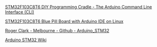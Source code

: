[STM32F103C8T6 DIY Programming Cradle - The Arduino Command Line Interface (CLI)](https://microcontrollerelectronics.com/the-arduino-command-line-interface-cli/)

[STM32F103C8T6 Blue Pill Board with Arduino IDE on Linux](https://squonk42.wordpress.com/2016/11/13/stm32f103c8t6-blue-pill-board-with-arduino-ide-on-linux/)

[Roger Clark - Melbourne - Github - Arduino_STM32](http://github.com/rogerclarkmelbourne/arduino_stm32)

[Arduino STM32 Wiki](https://github.com/rogerclarkmelbourne/Arduino_STM32/wiki)
